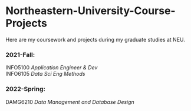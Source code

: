 # Northeastern-University-Course-Projects
Here are my coursework and projects during my graduate studies at NEU.

### 2021-Fall: 
INFO5100 *Application Engineer & Dev*  
INFO6105 *Data Sci Eng Methods*
           
### 2022-Spring:     
DAMG6210 *Data Management and Database Design*
